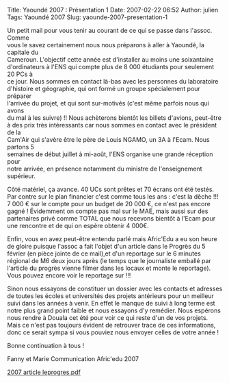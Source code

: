 Title: Yaoundé 2007 : Présentation 1
Date: 2007-02-22 06:52
Author: julien
Tags: Yaoundé 2007
Slug: yaounde-2007-presentation-1

Un petit mail pour vous tenir au courant de ce qui se passe dans
l'assoc. Comme  
vous le savez certainement nous nous préparons à aller à Yaoundé, la
capitale du  
Cameroun. L'objectif cette année est d'installer au moins une
soixantaine  
d'ordinateurs à l'ENS qui compte plus de 8 000 étudiants pour seulement
20 PCs à  
ce jour. Nous sommes en contact là-bas avec les personnes du
laboratoire  
d'histoire et géographie, qui ont formé un groupe spécialement pour
préparer  
l'arrivée du projet, et qui sont sur-motivés (c'est même parfois nous
qui avons  
du mal à les suivre) !! Nous achèterons bientôt les billets d'avions,
peut-être  
à des prix très intéressants car nous sommes en contact avec le
président de la  
Cam'Air qui s'avère être le père de Louis NGAMO, un 3A à l'Ecam. Nous
partons 5  
semaines de début juillet à mi-août, l'ENS organise une grande réception
pour  
notre arrivée, en présence notamment du ministre de l'enseignement
supérieur.

</p>
Côté matériel, ça avance. 40 UCs sont prêtes et 70 écrans ont été
testés. Par  
contre sur le plan financier c'est comme tous les ans : c'est la dêche
!!! 7 000  
€ sur le compte pour un budget de 20 000 €, ce n'est pas encore gagné !  
Évidemment on compte pas mal sur le MAE, mais aussi sur des partenaires
privé  
comme TOTAL que nous recevons bientôt à l'Ecam pour une rencontre et de
qui on  
espère obtenir 4 000€.

</p>
Enfin, vous en avez peut-être entendu parlé mais Afric'Edu a eu son
heure de  
gloire puisque l'assoc a fait l'objet d'un article dans le Progrès du 5
février  
(en pièce jointe de ce mail),et d'un reportage sur le 6 minutes régional
de M6  
deux jours après (le temps que le journaliste emballé par l'article du
progrès  
vienne filmer dans les locaux et monte le reportage). Vous pouvez encore
voir le  
reportage sur !!!

</p>
Sinon nous essayons de constituer un dossier avec les contacts et
adresses de  
toutes les écoles et universités des projets antérieurs pour un meilleur
suivi  
dans les années à venir. En effet le manque de suivi à long terme est
notre plus  
grand point faible et nous essayons d'y remédier. Nous espérons nous
rendre à  
Douala cet été pour voir ce qui reste d'un de vos projets. Mais ce n'est
pas  
toujours évident de retrouver trace de ces informations, donc ce serait
sympa si  
vous pouviez nous envoyer celles de votre année !

</p>
Bonne continuation à tous !

</p>
Fanny et Marie  
Communication Afric'edu 2007

[2007 article leprogres.pdf]({filename}/files/2007%20article%20le%20progres.pdf)